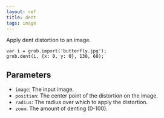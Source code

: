 ```yaml
---
layout: ref
title: dent
tags: image
---
```

Apply dent distortion to an image.

    var i = grob.import('butterfly.jpg');
    grob.dent(i, {x: 0, y: 0}, 130, 60);

## Parameters
- `image`: The input image.
- `position`: The center point of the distortion on the image.
- `radius`: The radius over which to apply the distortion.
- `zoom`: The amount of denting (0-100).
